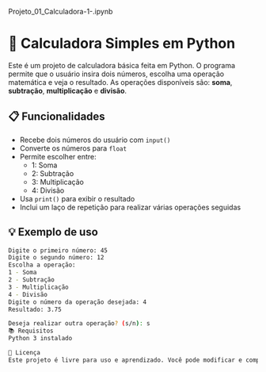 Projeto_01_Calculadora-1-.ipynb
# 🧮 Calculadora Simples em Python

Este é um projeto de calculadora básica feita em Python. O programa permite que o usuário insira dois números, escolha uma operação matemática e veja o resultado. As operações disponíveis são: **soma**, **subtração**, **multiplicação** e **divisão**.

## 📋 Funcionalidades

- Recebe dois números do usuário com `input()`
- Converte os números para `float`
- Permite escolher entre:
  - 1: Soma
  - 2: Subtração
  - 3: Multiplicação
  - 4: Divisão
- Usa `print()` para exibir o resultado
- Inclui um laço de repetição para realizar várias operações seguidas

## 💡 Exemplo de uso

```bash
Digite o primeiro número: 45  
Digite o segundo número: 12  
Escolha a operação:
1 - Soma
2 - Subtração
3 - Multiplicação
4 - Divisão
Digite o número da operação desejada: 4  
Resultado: 3.75

Deseja realizar outra operação? (s/n): s
📚 Requisitos
Python 3 instalado

🚀 Licença
Este projeto é livre para uso e aprendizado. Você pode modificar e compartilhar como quiser!


